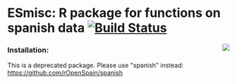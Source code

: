 

# ESmisc: R package for functions on spanish data [![Build Status](https://travis-ci.org/verajosemanuel/ESmisc.svg?branch=master)](https://travis-ci.org/verajosemanuel/ESmisc)
<img src="tools/readme/logo.png" align="right" />

### Installation: ###

This is a deprecated package. Please use "spanish" instead:  https://github.com/rOpenSpain/spanish
